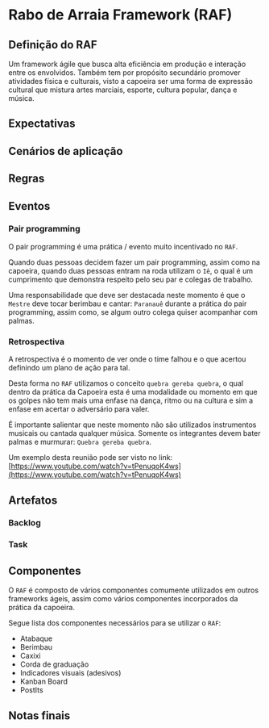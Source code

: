 # Rabo de Arraia Framework (RAF)

## Definição do RAF

Um framework ágile que busca alta eficiência em produção e interação entre os envolvidos. Também tem por propósito secundário promover atividades física e culturais, visto a capoeira ser uma forma de expressão cultural que mistura artes marciais, esporte, cultura popular, dança e música.

## Expectativas

## Cenários de aplicação

## Regras

## Eventos

### Pair programming

O pair programming é uma prática / evento muito incentivado no `RAF`.

Quando duas pessoas decidem fazer um pair programming, assim como na capoeira, quando duas pessoas entram na roda utilizam o `Iê`, o qual é um cumprimento que demonstra respeito pelo seu par e colegas de trabalho.

Uma responsabilidade que deve ser destacada neste momento é que o `Mestre` deve tocar berimbau e cantar: `Paranauê` durante a prática do pair programming, assim como, se algum outro colega quiser acompanhar com palmas.

### Retrospectiva

A retrospectiva é o momento de ver onde o time falhou e o que acertou definindo um plano de ação para tal.

Desta forma no `RAF` utilizamos o conceito `quebra gereba quebra`, o qual dentro da prática da Capoeira esta é uma modalidade ou momento em que os golpes não tem mais uma enfase na dança, ritmo ou na cultura e sim a enfase em acertar o adversário para valer.

É importante salientar que neste momento não são utilizados instrumentos musicais ou cantada qualquer música. Somente os integrantes devem bater palmas e murmurar: `Quebra gereba quebra`.

Um exemplo desta reunião pode ser visto no link: [https://www.youtube.com/watch?v=tPenuqoK4ws](https://www.youtube.com/watch?v=tPenuqoK4ws)

## Artefatos

### Backlog

### Task


## Componentes

O `RAF` é composto de vários componentes comumente utilizados em outros frameworks ágeis, assim como vários componentes incorporados da prática da capoeira.

Segue lista dos componentes necessários para se utilizar o `RAF`:

- Atabaque
- Berimbau
- Caxixi
- Corda de graduação
- Indicadores visuais (adesivos)
- Kanban Board
- PostIts

## Notas finais

